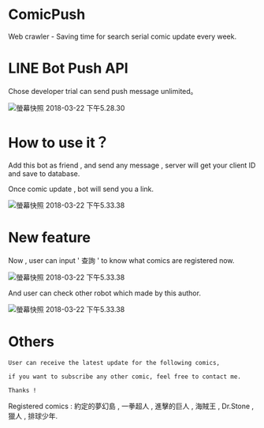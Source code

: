 # ComicPush

Web crawler - Saving time for search serial comic update every week.

# LINE Bot Push API

Chose developer trial can send push message unlimited。

![螢幕快照 2018-03-22 下午5.28.30](https://i.imgur.com/1AXmw88.png)

# How to use it？

Add this bot as friend , and send any message , server will get your client ID and save to database.

Once comic update , bot will send you a link.

![螢幕快照 2018-03-22 下午5.33.38](https://i.imgur.com/UFtngZR.png)

# New feature

Now , user can input ' 查詢 ' to know what comics are registered now.

![螢幕快照 2018-03-22 下午5.33.38](https://i.imgur.com/6L8xGIf.jpg)

And user can check other robot which made by this author.

![螢幕快照 2018-03-22 下午5.33.38](https://i.imgur.com/CABAT5J.jpg)


# Others

```
User can receive the latest update for the following comics, 

if you want to subscribe any other comic, feel free to contact me.

Thanks !

```

Registered comics : 約定的夢幻島 , 一拳超人 , 進擊的巨人 , 海賊王 , Dr.Stone , 獵人 , 排球少年.
